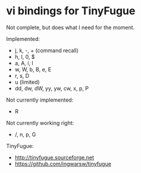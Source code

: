 # vi bindings for TinyFugue

Not complete, but does what I need for the moment.

Implemented:
 - j, k, -, + (command recall)
 - h, l, 0, $
 - a, A, i, I
 - w, W, b, B, e, E
 - r, s, D
 - u (limited)
 - dd, dw, dW, yy, yw, cw, x, p, P

Not currently implemented:
 - R

Not currently working right:
 - /, n, p, G
 
TinyFugue:
 - http://tinyfugue.sourceforge.net
 - https://github.com/ingwarsw/tinyfugue
